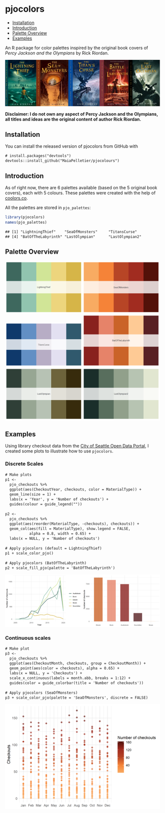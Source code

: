 pjocolors
================

  - [Installation](#installation)
  - [Introduction](#introduction)
  - [Palette Overview](#palette-overview)
  - [Examples](#examples)

An R package for color palettes inspired by the original book covers of
*Percy Jackson and the Olympians* by Rick Riordan.

![](figs/bookcovers.jpg)

**Disclaimer: I do not own any aspect of Percy Jackson and the
Olympians, all titles and ideas are the original content of author Rick
Riordan.**

## Installation

You can install the released version of pjocolors from GitHub with

    # install.packages("devtools")
    devtools::install_github("MaiaPelletier/pjocolours")

## Introduction

As of right now, there are 6 palettes available (based on the 5 original
book covers), each with 5 colours. These palettes were created with the
help of [coolors.co](https://coolors.co/).

All the palettes are stored in `pjo_palettes`:

``` r
library(pjocolors)
names(pjo_palettes)
```

    ## [1] "LightningThief"    "SeaOfMonsters"     "TitansCurse"      
    ## [4] "BatOfTheLabyrinth" "LastOlympian"      "LastOlympian2"

## Palette Overview

<img src="figs/LightningThief.png" width="50%" /><img src="figs/SeaOfMonsters.png" width="50%" /><img src="figs/TitansCurse.png" width="50%" /><img src="figs/BatOfTheLabyrinth.png" width="50%" /><img src="figs/LastOlympian.png" width="50%" /><img src="figs/LastOlympian2.png" width="50%" />

## Examples

Using library checkout data from the [City of Seattle Open Data
Portal](https://data.seattle.gov/Community/Checkouts-by-Title/tmmm-ytt6/data),
I created some plots to illustrate how to use `pjocolors`.

### Discrete Scales

    # Make plots
    p1 <- 
      pjo_checkouts %>% 
      ggplot(aes(CheckoutYear, checkouts, color = MaterialType)) +
      geom_line(size = 1) +
      labs(x = 'Year', y = 'Number of checkouts') +
      guides(colour = guide_legend(""))
    
    p2 <- 
      pjo_checkouts %>%
      ggplot(aes(reorder(MaterialType, -checkouts), checkouts)) +
      geom_col(aes(fill = MaterialType), show.legend = FALSE, 
               alpha = 0.8, width = 0.65) +
      labs(x = NULL, y = 'Number of checkouts')
    
    # Apply pjocolors (default = LightningThief)
    p1 + scale_color_pjo()
    
    # Apply pjocolors (BatOfTheLabyrinth)
    p2 + scale_fill_pjo(palette = 'BatOfTheLabyrinth')

<img src="figs/fig1.png" width="50%" /><img src="figs/fig2.png" width="50%" />

### Continuous scales

    # Make plot
    p3 <- 
      pjo_checkouts %>%
      ggplot(aes(CheckoutMonth, checkouts, group = CheckoutMonth)) +
      geom_point(aes(color = checkouts), alpha = 0.65) +
      labs(x = NULL, y = 'Checkouts') +
      scale_x_continuous(labels = month.abb, breaks = 1:12) +
      guides(color = guide_colorbar(title = 'Number of checkouts'))
      
    # Apply pjocolors (SeaOfMonsters)
    p3 + scale_color_pjo(palette = 'SeaOfMonsters', discrete = FALSE)

<img src="figs/fig3.png" width="1775" />
